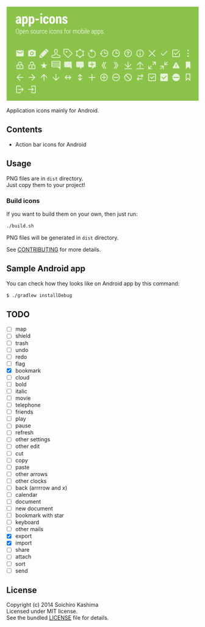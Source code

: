 ![](all.png "app-icons")

Application icons mainly for Android.

## Contents

* Action bar icons for Android

## Usage

PNG files are in `dist` directory.  
Just copy them to your project!

### Build icons

If you want to build them on your own, then just run:

```sh
./build.sh
```

PNG files will be generated in `dist` directory.

See [CONTRIBUTING](CONTRIBUTING.md) for more details.

## Sample Android app

You can check how they looks like on Android app by this command:

```sh
$ ./gradlew installDebug
```

## TODO

- [ ] map
- [ ] shield
- [ ] trash
- [ ] undo
- [ ] redo
- [ ] flag
- [x] bookmark
- [ ] cloud
- [ ] bold
- [ ] italic
- [ ] movie
- [ ] telephone
- [ ] friends
- [ ] play
- [ ] pause
- [ ] refresh
- [ ] other settings
- [ ] other edit
- [ ] cut
- [ ] copy
- [ ] paste
- [ ] other arrows
- [ ] other clocks
- [ ] back (arrrrow and x)
- [ ] calendar
- [ ] document
- [ ] new document
- [ ] bookmark with star
- [ ] keyboard
- [ ] other mails
- [x] export
- [x] import
- [ ] share
- [ ] attach
- [ ] sort
- [ ] send

## License

Copyright (c) 2014 Soichiro Kashima  
Licensed under MIT license.  
See the bundled [LICENSE](LICENSE) file for details.